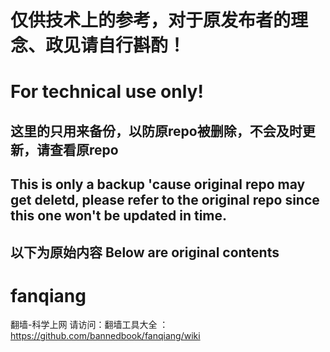 # 仅供技术上的参考，对于原发布者的理念、政见请自行斟酌！ 
# For technical use only! 
  
## 这里的只用来备份，以防原repo被删除，不会及时更新，请查看原repo 
## This is only a backup 'cause original repo may get deletd, please refer to the original repo since this one won't be updated in time. 
  
## 以下为原始内容 Below are original contents 



# fanqiang
翻墙-科学上网
请访问：翻墙工具大全 ：
https://github.com/bannedbook/fanqiang/wiki

